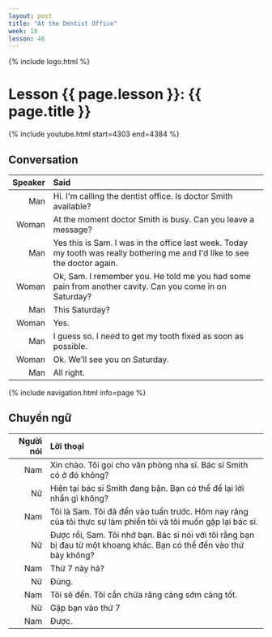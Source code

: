 ```yaml
---
layout: post
title: "At the Dentist Office"
week: 10
lesson: 48
---
```


{% include logo.html %}

# Lesson {{ page.lesson }}: {{ page.title }}

{% include youtube.html start=4303 end=4384 %}

## Conversation

Speaker | Said
---: | :---
Man | Hi. I'm calling the dentist office. Is doctor Smith available?
Woman | At the moment doctor Smith is busy. Can you leave a message?
Man | Yes this is Sam. I was in the office last week. Today my tooth was really bothering me and I'd like to see the doctor again.
Woman | Ok, Sam. I remember you. He told me you had some pain from another cavity. Can you come in on Saturday?
Man | This Saturday?
Woman | Yes.
Man | I guess so. I need to get my tooth fixed as soon as possible.
Woman | Ok. We'll see you on Saturday.
Man | All right.

{% include navigation.html info=page %}

## Chuyển ngữ

Người nói | Lời thoại
---: | :---
Nam | Xin chào. Tôi gọi cho văn phòng nha sĩ. Bác sĩ Smith có ở đó không?
Nữ | Hiện tại bác sĩ Smith đang bận. Bạn có thể để lại lời nhắn gì không?
Nam | Tôi là Sam. Tôi đã đến vào tuần trước. Hôm nay răng của tôi thực sự làm phiền tôi và tôi muốn gặp lại bác sĩ.
Nữ | Được rồi, Sam. Tôi nhớ bạn. Bác sĩ nói với tôi rằng bạn bị đau từ một khoang khác. Bạn có thể đến vào thứ bảy không?
Nam | Thứ 7 này hả?
Nữ | Đúng.
Nam | Tôi sẽ đến. Tôi cần chữa răng càng sớm càng tốt.
Nữ | Gặp bạn vào thứ 7
Nam | Được.
